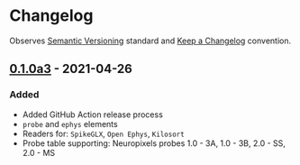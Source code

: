 # Changelog

Observes [Semantic Versioning](https://semver.org/spec/v2.0.0.html) standard and [Keep a Changelog](https://keepachangelog.com/en/1.0.0/) convention.

## [0.1.0a3] - 2021-04-26
### Added 
+ Added GitHub Action release process
+ `probe` and `ephys` elements
+ Readers for: `SpikeGLX`, `Open Ephys`, `Kilosort`
+ Probe table supporting: Neuropixels probes 1.0 - 3A, 1.0 - 3B, 2.0 - SS, 2.0 - MS

[0.1.0a3]: https://github.com/datajoint/element-array-ephys/releases/tag/HEAD
